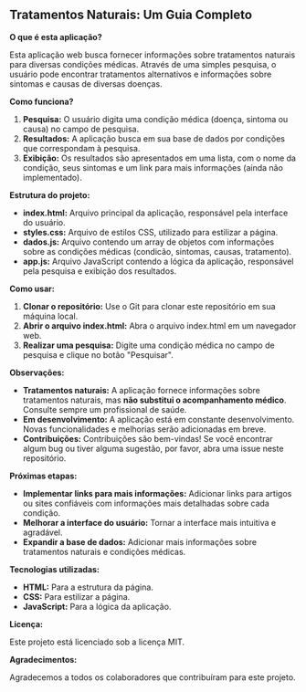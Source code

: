 ## Tratamentos Naturais: Um Guia Completo

**O que é esta aplicação?**

Esta aplicação web busca fornecer informações sobre tratamentos naturais para diversas condições médicas. Através de uma simples pesquisa, o usuário pode encontrar tratamentos alternativos e informações sobre sintomas e causas de diversas doenças.

**Como funciona?**

1. **Pesquisa:** O usuário digita uma condição médica (doença, sintoma ou causa) no campo de pesquisa.
2. **Resultados:** A aplicação busca em sua base de dados por condições que correspondam à pesquisa.
3. **Exibição:** Os resultados são apresentados em uma lista, com o nome da condição, seus sintomas e um link para mais informações (ainda não implementado).

**Estrutura do projeto:**

* **index.html:** Arquivo principal da aplicação, responsável pela interface do usuário.
* **styles.css:** Arquivo de estilos CSS, utilizado para estilizar a página.
* **dados.js:** Arquivo contendo um array de objetos com informações sobre as condições médicas (condicão, sintomas, causas, tratamento).
* **app.js:** Arquivo JavaScript contendo a lógica da aplicação, responsável pela pesquisa e exibição dos resultados.

**Como usar:**

1. **Clonar o repositório:** Use o Git para clonar este repositório em sua máquina local.
2. **Abrir o arquivo index.html:** Abra o arquivo index.html em um navegador web.
3. **Realizar uma pesquisa:** Digite uma condição médica no campo de pesquisa e clique no botão "Pesquisar".

**Observações:**

* **Tratamentos naturais:** A aplicação fornece informações sobre tratamentos naturais, mas **não substitui o acompanhamento médico**. Consulte sempre um profissional de saúde.
* **Em desenvolvimento:** A aplicação está em constante desenvolvimento. Novas funcionalidades e melhorias serão adicionadas em breve.
* **Contribuições:** Contribuições são bem-vindas! Se você encontrar algum bug ou tiver alguma sugestão, por favor, abra uma issue neste repositório.

**Próximas etapas:**

* **Implementar links para mais informações:** Adicionar links para artigos ou sites confiáveis com informações mais detalhadas sobre cada condição.
* **Melhorar a interface do usuário:** Tornar a interface mais intuitiva e agradável.
* **Expandir a base de dados:** Adicionar mais informações sobre tratamentos naturais e condições médicas.

**Tecnologias utilizadas:**

* **HTML:** Para a estrutura da página.
* **CSS:** Para estilizar a página.
* **JavaScript:** Para a lógica da aplicação.

**Licença:**

Este projeto está licenciado sob a licença MIT.

**Agradecimentos:**

Agradecemos a todos os colaboradores que contribuíram para este projeto.
